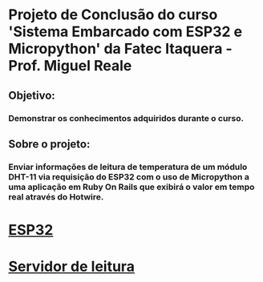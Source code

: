 # Projeto de Conclusão do curso 'Sistema Embarcado com ESP32 e Micropython' da Fatec Itaquera - Prof. Miguel Reale

## Objetivo:
### Demonstrar os conhecimentos adquiridos durante o curso.

## Sobre o projeto:
### Enviar informações de leitura de temperatura de um módulo DHT-11 via requisição do ESP32 com o uso de Micropython a uma aplicação em Ruby On Rails que exibirá o valor em tempo real através do Hotwire.

# [ESP32](https://github.com/claudimf/projeto_fatec/tree/main/ESP32)
# [Servidor de leitura](https://github.com/claudimf/projeto_fatec/tree/main/servidor)
